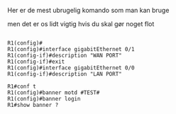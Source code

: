 <h> Her er de mest ubrugelig komando som man kan bruge </h>

<p> men det er os lidt vigtig hvis du skal gør noget flot </p>


```

R1(config)#
R1(config)#interface gigabitEthernet 0/1
R1(config-if)#description "WAN PORT"
R1(config-if)#exit
R1(config)#interface gigabitEthernet 0/0
R1(config-if)#description "LAN PORT"

```

```
R1#conf t
R1(config)#banner motd #TEST#
R1(config)#banner login 
R1#show banner ?

```

